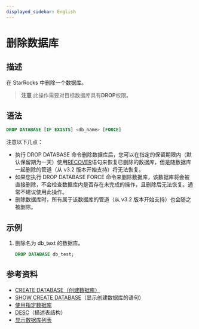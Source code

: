 ```yaml
---
displayed_sidebar: English
---
```


# 删除数据库

## 描述

在 StarRocks 中删除一个数据库。

> **注意**
> 此操作需要对目标数据库具有**DROP**权限。

## 语法

```sql
DROP DATABASE [IF EXISTS] <db_name> [FORCE]
```

注意以下几点：

- 执行 DROP DATABASE 命令删除数据库后，您可以在指定的保留期限内（默认保留期为一天）使用[RECOVER](../data-definition/RECOVER.md)语句来恢复已删除的数据库，但是随数据库一起删除的管道（从 v3.2 版本开始支持）将无法恢复。
- 如果您执行 DROP DATABASE FORCE 命令来删除数据库，该数据库将会被直接删除，不会检查数据库内是否存在未完成的操作，且删除后无法恢复。通常不建议使用此操作。
- 删除数据库时，所有属于该数据库的管道（从 v3.2 版本开始支持）也会随之被删除。

## 示例

1. 删除名为 db_text 的数据库。

   ```sql
   DROP DATABASE db_test;
   ```

## 参考资料

- [CREATE DATABASE（创建数据库）](../data-definition/CREATE_DATABASE.md)
- [SHOW CREATE DATABASE](../data-manipulation/SHOW_CREATE_DATABASE.md)（显示创建数据库的语句）
- [使用指定数据库](../data-definition/USE.md)
- [DESC](../Utility/DESCRIBE.md)（描述表结构）
- [显示数据库列表](../data-manipulation/SHOW_DATABASES.md)
